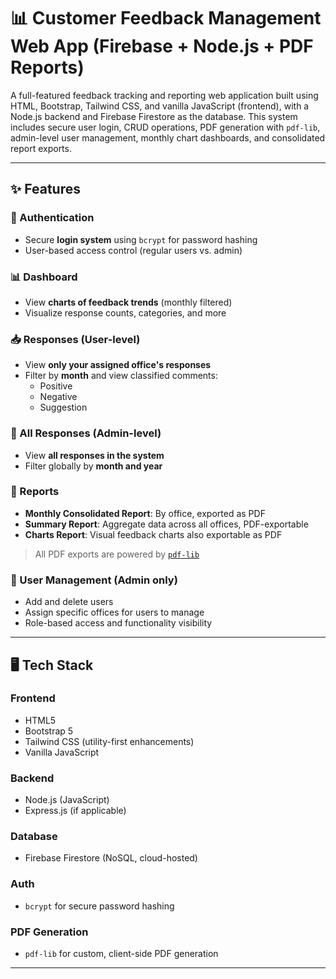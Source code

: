 # 📊 Customer Feedback Management Web App (Firebase + Node.js + PDF Reports)

A full-featured feedback tracking and reporting web application built using HTML, Bootstrap, Tailwind CSS, and vanilla JavaScript (frontend), with a Node.js backend and Firebase Firestore as the database. This system includes secure user login, CRUD operations, PDF generation with `pdf-lib`, admin-level user management, monthly chart dashboards, and consolidated report exports.

---

## ✨ Features

### 🔐 Authentication
- Secure **login system** using `bcrypt` for password hashing
- User-based access control (regular users vs. admin)

### 📊 Dashboard
- View **charts of feedback trends** (monthly filtered)
- Visualize response counts, categories, and more

### 📥 Responses (User-level)
- View **only your assigned office's responses**
- Filter by **month** and view classified comments:
  - Positive
  - Negative
  - Suggestion

### 📂 All Responses (Admin-level)
- View **all responses in the system**
- Filter globally by **month and year**

### 📄 Reports
- **Monthly Consolidated Report**: By office, exported as PDF
- **Summary Report**: Aggregate data across all offices, PDF-exportable
- **Charts Report**: Visual feedback charts also exportable as PDF

> All PDF exports are powered by [`pdf-lib`](https://pdf-lib.js.org/)

### 👥 User Management (Admin only)
- Add and delete users
- Assign specific offices for users to manage
- Role-based access and functionality visibility

---

## 🖥️ Tech Stack

### Frontend
- HTML5
- Bootstrap 5
- Tailwind CSS (utility-first enhancements)
- Vanilla JavaScript

### Backend
- Node.js (JavaScript)
- Express.js (if applicable)

### Database
- Firebase Firestore (NoSQL, cloud-hosted)

### Auth
- `bcrypt` for secure password hashing

### PDF Generation
- `pdf-lib` for custom, client-side PDF generation

---
